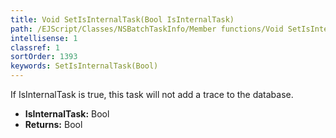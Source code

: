 ```yaml
---
title: Void SetIsInternalTask(Bool IsInternalTask)
path: /EJScript/Classes/NSBatchTaskInfo/Member functions/Void SetIsInternalTask(Bool p_0)
intellisense: 1
classref: 1
sortOrder: 1393
keywords: SetIsInternalTask(Bool)
---
```



If IsInternalTask is true, this task will not add a trace to the database.



* **IsInternalTask:** Bool
* **Returns:** Bool


